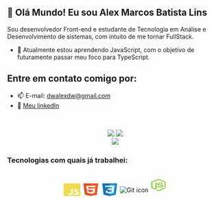 ## 👋 Olá Mundo! Eu sou Alex Marcos Batista Lins
Sou desenvolvedor Front-end e estudante de Tecnologia em Análise e Desenvolvimento de sistemas, com intuito de me tornar FullStack.

- 🌱 Atualmente estou aprendendo JavaScript, com o objetivo de futuramente passar meu foco para TypeScript.

## Entre em contato comigo por:

- 📫 E-mail: <a href="mailto:dwalexdw@gmail.com"> dwalexdw@gmail.com </a>
- 💭 <a href="https://www.linkedin.com/in/alex-marcos">Meu linkedIn</a>


</br>
</br>
<div align="center">
  <img src="https://github-readme-stats.vercel.app/api?username=Laetuus&show_icons=true&theme=radical&include_all_commits=true&count_private=true"/>
  <img height=195px src="https://github-readme-stats.vercel.app/api/top-langs/?username=Laetuus&layout=compact&langs_count=7&theme=radical"/>
</div>
<div align='center'>
    <img src="http://github-readme-streak-stats.herokuapp.com?user=Laetuus&theme=radical&date_format=M%20j%5B%2C%20Y%5D">
</div>    



### Tecnologias com quais já trabalhei:
 <div align="center">
     <div style="display: inline_block margin-left:auto margin-rigth:auto"><br> 
       <img align="center" alt="JavaScript icon" height="30" width="40" src="https://raw.githubusercontent.com/devicons/devicon/master/icons/javascript/javascript-plain.svg">   
       <img align="center" alt="HTML icon" height="30" width="40" src="https://raw.githubusercontent.com/devicons/devicon/master/icons/html5/html5-original.svg">
       <img align="center" alt="CSS icon" height="30" width="40" src="https://raw.githubusercontent.com/devicons/devicon/master/icons/css3/css3-original.svg">
       <img align="center" alt="Git icon" height="30" width="40" src="https://cdn.jsdelivr.net/gh/devicons/devicon/icons/git/git-original.svg">
       <img align="centre" alt="NodeJs icon" height="30" width="40" src="https://github.com/devicons/devicon/blob/1119b9f84c0290e0f0b38982099a2bd027a48bf1/icons/nodejs/nodejs-original.svg">
    </div>
</div>
